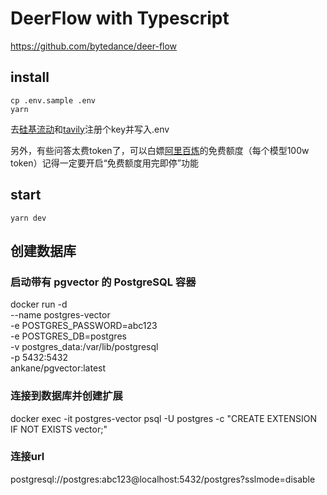 # DeerFlow with Typescript

https://github.com/bytedance/deer-flow

## install

```
cp .env.sample .env
yarn
```

去[硅基流动](https://cloud.siliconflow.cn/me/account/ak)和[tavily](https://app.tavily.com/home)注册个key并写入.env

另外，有些问答太费token了，可以白嫖[阿里百炼](https://bailian.console.aliyun.com/?tab=model#/api-key)的免费额度（每个模型100w token）记得一定要开启“免费额度用完即停”功能
## start

```
yarn dev
```

## 创建数据库

### 启动带有 pgvector 的 PostgreSQL 容器

docker run -d \
 --name postgres-vector \
 -e POSTGRES_PASSWORD=abc123 \
 -e POSTGRES_DB=postgres \
 -v postgres_data:/var/lib/postgresql \
 -p 5432:5432 \
 ankane/pgvector:latest

### 连接到数据库并创建扩展

docker exec -it postgres-vector psql -U postgres -c "CREATE EXTENSION IF NOT EXISTS vector;"

### 连接url

postgresql://postgres:abc123@localhost:5432/postgres?sslmode=disable
